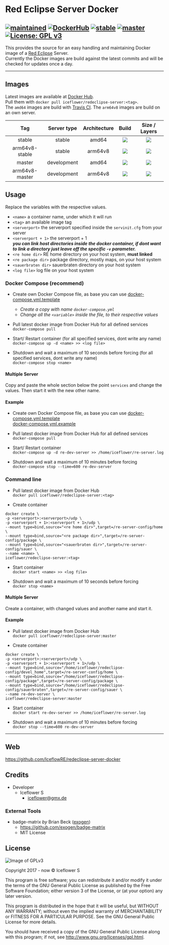 # Red Eclipse Server Docker
[![maintained](https://img.shields.io/badge/maintained-yes-brightgreen.svg)][github]
[![DockerHub](https://img.shields.io/badge/Docker_Hub--FF69A4.svg?style=social)][docker hub]
[![stable](https://badges.herokuapp.com/travis/IceflowRE/redeclipse-server-docker?env=BRANCH=stable&label=stable)][travis ci]
[![master](https://badges.herokuapp.com/travis/IceflowRE/redeclipse-server-docker?env=BRANCH=master&label=master)][travis ci]
[![License: GPL v3](https://img.shields.io/badge/License-GPL%20v3-blue.svg)](https://www.gnu.org/licenses/gpl-3.0)
---

This provides the source for an easy handling and maintaining Docker image of a [Red Eclipse](https://redeclipse.net/) Server.  
Currently the Docker images are build against the latest commits and will be checked for updates once a day.

---

## Images
Latest images are available at [Docker Hub][docker hub].  
Pull them with `docker pull iceflower/redeclipse-server:<tag>`.  
The `amd64` images are build with [Travis CI][travis ci]. The `arm64v8` images are build on an own server.

|       Tag      | Server type | Architecture |              Build              |                  Size / Layers                |
|:--------------:|:-----------:|:------------:|:-------------------------------:|:---------------------------------------------:|
|     stable     |    stable   |     amd64    | [![][travis stable]][travis ci] |     [![][mbadge stable]][mbadge stable l]     |
| arm64v8-stable |    stable   |    arm64v8   |     [![][no build]][github]     | [![][mbadge arm stable]][mbadge arm stable l] |
|     master     | development |     amd64    | [![][travis master]][travis ci] |     [![][mbadge master]][mbadge master l]     |
| arm64v8-master | development |    arm64v8   |     [![][no build]][github]     | [![][mbadge arm master]][mbadge arm master l] |

## Usage
Replace the variables with the respective values.

  - `<name>` a container name, under which it will run
  - `<tag>` an available image tag
  - `<serverport>` the serverport specified inside the `servinit.cfg` from your server
  - `<serverport + 1>` the serverport + 1  
  ***you can link host directories inside the docker container, if dont want to link a directory just leave off the specific `-v` parameter.***
  - `<re home dir>` RE home directory on your host system, **must linked**
  - `<re package dir>` package directory, mostly maps, on your host system
  - `<sauerbraten dir>` sauerbraten directory on your host system
  - `<log file>` log file on your host system

### Docker Compose (recommend)
- Create own Docker Compose file, as base you can use [docker-compose.yml.template](./docker-compose.yml.template)  
  - *Create a copy with name `docker-compose.yml`*
  - *Change all the `<variable>` inside the file, to their respective values*

- Pull latest docker image from Docker Hub for all defined services  
`docker-compose pull`

- Start/ Restart container (for all specified services, dont write any name)  
`docker-compose up -d <name> >> <log file>`

- Shutdown and wait a maximum of 10 seconds before forcing (for all specified services, dont write any name)  
`docker-compose stop <name>`

#### Multiple Server
Copy and paste the whole section below the point `services` and change the values. Then start it with the new other name.

#### Example
- Create own Docker Compose file, as base you can use [docker-compose.yml.template](./docker-compose.yml.template)  
[docker-compose.yml.example](./docker-compose.yml.example)

- Pull latest docker image from Docker Hub for all defined services  
`docker-compose pull`

- Start/ Restart container  
`docker-compose up -d re-dev-server >> /home/iceflower/re-server.log`

- Shutdown and wait a maximum of 10 minutes before forcing  
`docker-compose stop --time=600 re-dev-server`

### Command line
- Pull latest docker image from Docker Hub  
`docker pull iceflower/redeclipse-server:<tag>`

- Create container  
```
docker create \
-p <serverport>:<serverport>/udp \
-p <serverport + 1>:<serverport + 1>/udp \
--mount type=bind,source="<re home dir>",target=/re-server-config/home \
--mount type=bind,source="<re package dir>",target=/re-server-config/package \
--mount type=bind,source="<sauerbraten dir>",target=/re-server-config/sauer \
--name <name> \
iceflower/redeclipse-server:<tag>
```

- Start container  
`docker start <name> >> <log file>`

- Shutdown and wait a maximum of 10 seconds before forcing  
`docker stop <name>`

#### Multiple Server
Create a container, with changed values and another name and start it.

#### Example
- Pull latest docker image from Docker Hub  
`docker pull iceflower/redeclipse-server:master`

- Create container  
```
docker create \
-p <serverport>:<serverport>/udp \
-p <serverport + 1>:<serverport + 1>/udp \
--mount type=bind,source="/home/iceflower/redeclipse-config/devel_home",target=/re-server-config/home \
--mount type=bind,source="/home/iceflower/redeclipse-config/package",target=/re-server-config/package \
--mount type=bind,source="/home/iceflower/redeclipse-config/sauerbraten",target=/re-server-config/sauer \
--name re-dev-server \
iceflower/redeclipse-server:master
```

- Start container  
`docker start re-dev-server >> /home/iceflower/re-server.log`

- Shutdown and wait a maximum of 10 minutes before forcing  
`docker stop --time=600 re-dev-server`

---

## Web
https://github.com/IceflowRE/redeclipse-server-docker

## Credits
- Developer
  - Iceflower S
    - iceflower@gmx.de

### External Tools
- badge-matrix *by* Brian Beck ([exogen](https://github.com/exogen))
    - https://github.com/exogen/badge-matrix
    - MIT License

## License
![Image of GPLv3](http://www.gnu.org/graphics/gplv3-127x51.png)

Copyright 2017 - now © Iceflower S

This program is free software; you can redistribute it and/or modify it under the terms of the GNU General Public License as published by the Free Software Foundation; either version 3 of the License, or (at your option) any later version.

This program is distributed in the hope that it will be useful, but WITHOUT ANY WARRANTY; without even the implied warranty of MERCHANTABILITY or FITNESS FOR A PARTICULAR PURPOSE. See the GNU General Public License for more details.

You should have received a copy of the GNU General Public License along with this program; if not, see <http://www.gnu.org/licenses/gpl.html>.

[travis ci]: https://travis-ci.org/IceflowRE/redeclipse-server-docker
[github]: https://github.com/IceflowRE/redeclipse-server-docker
[docker hub]: https://hub.docker.com/r/iceflower/redeclipse-server
[no build]: https://img.shields.io/badge/build-inaccessible-lightgrey.svg
[travis stable]: https://badges.herokuapp.com/travis/IceflowRE/redeclipse-server-docker?env=BRANCH=stable&label=build
[travis master]: https://badges.herokuapp.com/travis/IceflowRE/redeclipse-server-docker?env=BRANCH=master&label=build
[mbadge stable]: https://images.microbadger.com/badges/image/iceflower/redeclipse-server:stable.svg
[mbadge stable l]: https://microbadger.com/images/iceflower/redeclipse-server:stable
[mbadge master]: https://images.microbadger.com/badges/image/iceflower/redeclipse-server:master.svg
[mbadge master l]: https://microbadger.com/images/iceflower/redeclipse-server:master
[mbadge arm stable]: https://images.microbadger.com/badges/image/iceflower/redeclipse-server:arm64v8-stable.svg
[mbadge arm stable l]: https://microbadger.com/images/iceflower/redeclipse-server:arm64v8-stable
[mbadge arm master]: https://images.microbadger.com/badges/image/iceflower/redeclipse-server:arm64v8-master.svg
[mbadge arm master l]: https://microbadger.com/images/iceflower/redeclipse-server:arm64v8-master
